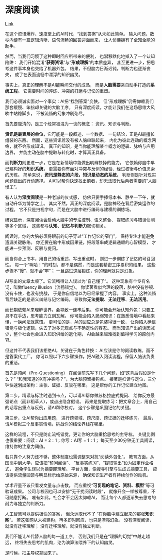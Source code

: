 
# 深度阅读

[Link](https://www.facebook.com/gcsng/posts/pfbid037QWew2gsrLUfnqECNkM45ou1PorTvBr2nSDESpNRTC3LZvGVZKqqxVRghW7FSy6Ul)

在这个资讯爆炸、速度至上的AI时代，“找到答案”从未如此简单。
输入问题，数秒内便有一篇逻辑清晰、语句流畅的回答迎面而来，
让人仿佛拥有了全知全能的助手。

然而，当我们习惯了这种即时回应所带来的便利，
也潜移默化地掉入了一个认知陷阱： 
我们开始混淆“**获得资讯**”与“**形成理解**”的本质差异，
甚至更进一步，把思考这件事本身也交给了机器外包。
结果，不但脑力日渐迟钝，判断力也逐渐丧失，
成了在表面流畅中漂浮的知识幽灵。

事实上，真正的理解不是AI能瞬间交付的成品，
而是**人脑需要**亲自动手打造的**系统工程**。
它需要时间的淬炼、冲突的打磨与记忆的重塑。

我们必须诚实面对一个事实：AI把“找到答案”变快，
但“形成理解”仍需仰赖我们那套缓慢、笨拙却关键的大脑工序。
只有深度阅读，才能让我们在这场思维大风吹中站稳脚步，
不被流畅的幻象冲刷殆尽。

首先要厘清的，是三个经常被混为一谈的概念：
资讯、知识与判断。

**资讯是最表层的单位**，它可能是一段叙述、一个数据、
一句结论，正是AI最擅长组装的东西。
然而，这些资讯若没有被人脑串联起来，
内化为彼此连动的概念网络，就不会形成知识。
真正的知识，是当你能理解某个概念的逻辑、脉络与应用边界，
并能主动在脑中提取与转化时，才算真正具备。

而**判断力**则更进一步，它是在新情境中能做出明辨抉择的能力。
它依赖你脑中早已建构好的**知识系统**，
更需要你有面对冲突与反例的经验、经过权衡与价值思索的历练。
简单来说，**资讯是静态的片段，知识是动态的系统**，
判断则是针对现实问题做出的行动选择。
AI可以帮你快速找出前者，却无法取代后两者需要的“人脑慢工”。

有人认为**深度阅读**是一种老派的仪式感，
仿佛只要手捧纸本书、静坐一下午，就自动升华为博学之士。
其实不然，真正的深度阅读，是脑神经在背后密集运作的过程。
它不只是扫视字句，而是在大脑中进行编码与建模的训练场。

研究显示，深度阅读会启动大脑中的专注控制、语义整合、
提取练习与错误侦测等多个区域，
这些都与**认知、记忆与判断力**密切相关。

阅读时，你的大脑必须将眼前的句子穿过“工作记忆的窄门”，
保持专注才能避免遗漏关键脉络。
你还要在脑中形成因果链，把段落串成逻辑通顺的心智模型，
才能进一步预测、反驳与提问。

而当你合上书本，用自己的话重述、写出重点时，
则进一步训练了记忆的可召回性。
每一个“啊哈！”的时刻，都不是偶然，而是这套精密工序累积的结果。
这些步骤不“慢”，就不会“牢”；
一旦跳过这层锻炼，你的理解就只是幻象。

AI写出的文章太顺了。它流畅得让人误以为“自己懂了”。
这种现象有个专有名词，叫做fluency illusion（流畅错觉）。
你读著看似合理的段落，脑中没有停顿、没有卡住，也没有挑战，
于是你自信地以为已经掌握了内容。
事实上，这种流畅背后缺乏的是语义纠结与记忆编码，
导致你**无法提取**、**无法迁移**、**无法活用**。

而长期依赖AI来理解世界，会导致一连串后果。
你可能会开始认知外包：只要工具不在手边，思考能力立刻瓦解。
你可能会陷入脆弱知识：在熟悉情境中看起来懂，一换问法就露馅。
更可怕的是，AI的回应总是包装得很一致，
让你陷入确信错觉与极化逻辑，失去了对多元观点与不确定性的容忍。
而当知识产出的诱因减少，整个社会也会进入知识供给的退化期，
AI会越来越难找到值得学习的原创内容。

但这并不代表我们该拒绝AI。关键在于角色转换：
AI应该是你的阅读教练，而不是答案代工厂。
你可以照以下六步骤操作，把AI融入阅读流程，保留人脑该负责的重活。

首先是预问（Pre-Questioning）
在阅读前先写下几个问题，如“这背后假设是什么？”
“和我知道的X有冲突吗？”，为大脑预留接钩点。
接著是扫读与定位，三分钟快速划出架构：主张、证据、反驳在哪里。
这是帮你的工作记忆建立地图。

第二步，精读与标注时遇到卡点，可以请AI帮你做苏格拉底式提问、
给你反方最强论点（而非稻草人），或点出隐含假设。
再来是提取练习：把文章合上，用自己的话写出重点与反例，请AI帮你校对。
这个步骤是巩固记忆的关键。

第三步，让AI帮你出应用题，
进行跨领域、跨尺度、跨证据的迁移练习。
最后，请AI模拟三个反事实情境，挑战你的结论界线在哪里。

这样的流程，不只是防止流畅错觉，更让你的大脑重拾思考的主导权。
关键比例也很重要：阅读：AI = 2：1；你写：AI写 = 1：1；
每天至少30分钟无工具阅读，维持你的注意力阈值。

若只靠个人努力还不够，整体制度也需调整来对抗“阅读外包化”。
教育方面，从国高中到大学，应该把“预问阅读”、
“反事实练习”、“提取输出”设为固定作业格式，
避免学生误以为摘要即理解。
平台方面，像搜寻引擎与生成式摘要工具，
应该提供流量回馈与明显标示给原始来源，
确保知识生产者有持续创作的动机。

学术评量不该只看发文量与点击数，
而应重视“**可复现的笔记、资料、模型**”等可验证成果。
公司与校园也可以安排“无干扰阅读时段”，
就像开会一样被尊重，不可随意打断。
唯有如此，社会才不会因太仰赖AI，
而让每个人都逐渐失去思考的耐力与独立的判断力。

人工智慧可以提供极快的答案，
但永远取代不了 “在你脑中建立起来的那张**知识网**”。
若这张网从未被建构，再多即时回应，也只是漂亮幻象。
没有深度阅读，就没有迁移理解；
没有迁移理解，就没有独立判断。

我们不能让AI代替人脑的每一道工序，
否则我们只是在“理解的幻觉”中越走越远，
终将失去思考的肌肉，沦为演算法喂养下的认知幽灵。

是时候，把主导权拿回来了。